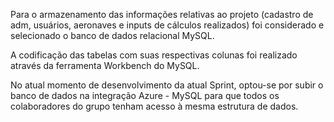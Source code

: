 Para o armazenamento das informações relativas ao projeto (cadastro de adm, usuários, aeronaves e inputs de cálculos realizados) foi considerado e selecionado 
o banco de dados relacional MySQL.

A codificação das tabelas com suas respectivas colunas foi realizado através da ferramenta Workbench do MySQL.

No atual momento de desenvolvimento da atual Sprint, optou-se por subir o banco de dados na integração Azure - MySQL para que todos os colaboradores do grupo tenham
acesso à mesma estrutura de dados.
